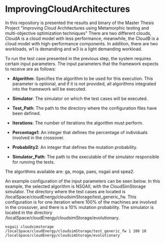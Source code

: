 # ImprovingCloudArchitectures
In this repository is presented the results and binary of the Master Thesis Project "Improving Cloud Architectures using Metamorphic testing and multi-objective optimization techniques"
There are two different clouds, CloudA is a cloud model with less performance, meanwhile, the CloudB is a cloud model with high-performance components.
In addition, there are two workloads, w1 is demanding and w3 is a light demanding workload.

To run the test case presented in the previous step, the system requires certain input parameters. The input parameters that the framework expects to receive are as follows:

- **Algorithm**: Specifies the algorithm to be used for this execution. This parameter is optional, and if it is not provided, all algorithms integrated into the framework will be executed.

- **Simulator**: The simulator on which the test cases will be executed.

- **Test_Path**: The path to the directory where the configuration files have been defined.

- **Iterations**: The number of iterations the algorithm must perform.

- **Percentage1**: An integer that defines the percentage of individuals involved in the crossover.

- **Probability2**: An integer that defines the mutation probability.

- **Simulator_Path**: The path to the executable of the simulator responsible for running the tests.

The algorithms available are: ga, moga, paes, nsgaii and spea2.


An example configuration of the input parameters can be seen below. In this example, the selected algorithm is NSGAII, with the CloudSimStorage simulator. 
The directory where the test cases are located is /localSpace/cloudEnergy/cloudsimStorage/test_generic_fw. 
This configuration is for one iteration where 100% of the machines are involved in the crossover, and there is a 10% mutation probability. 
The simulator is located in the directory /localSpace/cloudEnergy/cloudsimStorage/evolutionary.

```nsgaii cloudsimstorage /localSpace/cloudEnergy/cloudsimStorage/test_generic_fw 1 100 10 /localSpace/cloudEnergy/cloudsimStorage/evolutionary```
